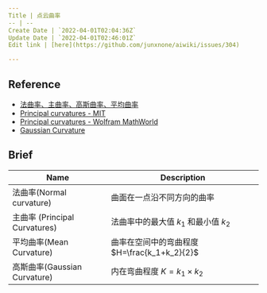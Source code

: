 ```yaml
---
Title | 点云曲率
-- | --
Create Date | `2022-04-01T02:04:36Z`
Update Date | `2022-04-01T02:46:01Z`
Edit link | [here](https://github.com/junxnone/aiwiki/issues/304)

---
```

## Reference
- [法曲率、主曲率、高斯曲率、平均曲率](https://zhuanlan.zhihu.com/p/149584374)
- [Principal curvatures - MIT](http://web.mit.edu/hyperbook/Patrikalakis-Maekawa-Cho/node30.html)
- [Principal curvatures - Wolfram MathWorld](https://mathworld.wolfram.com/PrincipalCurvatures.html)
- [Gaussian Curvature](https://mathworld.wolfram.com/GaussianCurvature.html)

## Brief

Name | Description
-- | --
法曲率(Normal curvature) | 曲面在一点沿不同方向的曲率
主曲率 (Principal Curvatures) | 法曲率中的最大值 $k_1$ 和最小值 $k_2$
平均曲率(Mean Curvature) | 曲率在空间中的弯曲程度 $H=\frac{k_1+k_2}{2}$
高斯曲率(Gaussian Curvature) | 内在弯曲程度 $K = k_1\times k_2$

